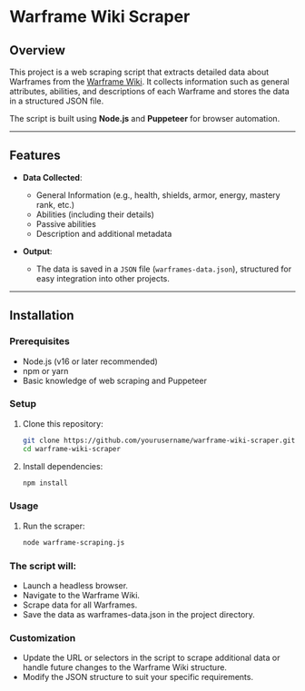 # Warframe Wiki Scraper

## Overview

This project is a web scraping script that extracts detailed data about Warframes from the [Warframe Wiki](https://warframe.fandom.com/wiki/WARFRAME_Wiki). It collects information such as general attributes, abilities, and descriptions of each Warframe and stores the data in a structured JSON file.

The script is built using **Node.js** and **Puppeteer** for browser automation.

---

## Features

- **Data Collected**:
  - General Information (e.g., health, shields, armor, energy, mastery rank, etc.)
  - Abilities (including their details)
  - Passive abilities
  - Description and additional metadata

- **Output**:
  - The data is saved in a `JSON` file (`warframes-data.json`), structured for easy integration into other projects.

---

## Installation

### Prerequisites
- Node.js (v16 or later recommended)
- npm or yarn
- Basic knowledge of web scraping and Puppeteer

### Setup
1. Clone this repository:
   ```bash
   git clone https://github.com/yourusername/warframe-wiki-scraper.git
   cd warframe-wiki-scraper
   ```

2. Install dependencies:
   ```bash
   npm install
   ```
### Usage
1. Run the scraper:
   ```bash
   node warframe-scraping.js
   ```

### The script will:
- Launch a headless browser.
- Navigate to the Warframe Wiki.
- Scrape data for all Warframes.
- Save the data as warframes-data.json in the project directory.
  
### Customization
- Update the URL or selectors in the script to scrape additional data or handle future changes to the Warframe Wiki structure.
- Modify the JSON structure to suit your specific requirements.

